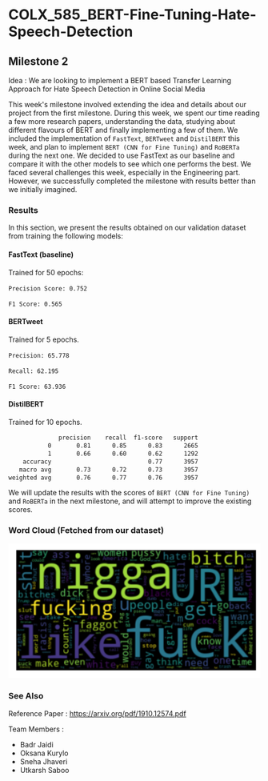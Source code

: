 # COLX_585_BERT-Fine-Tuning-Hate-Speech-Detection

## Milestone 2

Idea : We are looking to implement a BERT based Transfer Learning Approach for Hate Speech Detection in Online Social Media

This week's milestone involved extending the idea and details about our project from the first milestone. During this week, we spent our time reading a few more research papers, understanding the data, studying about different flavours of BERT and finally implementing a few of them. We included the implementation of `FastText`, `BERTweet` and `DistilBERT` this week, and plan to implement `BERT (CNN for Fine Tuning)` and `RoBERTa` during the next one. We decided to use FastText as our baseline and compare it with the other models to see which one performs the best. We faced several challenges this week, especially in the Engineering part. However, we successfully completed the milestone with results better than we initially imagined.

### Results

In this section, we present the results obtained on our validation dataset from training the following models: 

#### FastText (baseline)

Trained for 50 epochs:

`Precision Score: 0.752`

`F1 Score: 0.565`

#### BERTweet 

Trained for 5 epochs.

`Precision: 65.778`

`Recall: 62.195`

`F1 Score: 63.936`

#### DistilBERT

Trained for 10 epochs.

```
              precision    recall  f1-score   support
           0       0.81      0.85      0.83      2665
           1       0.66      0.60      0.62      1292
    accuracy                           0.77      3957
   macro avg       0.73      0.72      0.73      3957
weighted avg       0.76      0.77      0.76      3957
```

We will update the results with the scores of `BERT (CNN for Fine Tuning)` and `RoBERTa` in the next milestone, and will attempt to improve the existing scores.

### Word Cloud (Fetched from our dataset)

![hate_speech](Hate_Speech_image.png)

### See Also

Reference Paper : https://arxiv.org/pdf/1910.12574.pdf

Team Members :

- Badr Jaidi
- Oksana Kurylo
- Sneha Jhaveri
- Utkarsh Saboo
